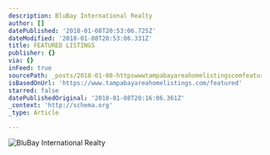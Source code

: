 ```yaml
---
description: BluBay International Realty
author: []
datePublished: '2018-01-08T20:53:06.725Z'
dateModified: '2018-01-08T20:53:06.331Z'
title: FEATURED LISTINGS
publisher: {}
via: {}
inFeed: true
sourcePath: _posts/2018-01-08-httpswwwtampabayareahomelistingscomfeatured.md
isBasedOnUrl: 'https://www.tampabayareahomelistings.com/featured'
starred: false
datePublishedOriginal: '2018-01-08T20:16:06.361Z'
_context: 'http://schema.org'
_type: Article

---
```

![BluBay International Realty](https://the-grid-user-content.s3-us-west-2.amazonaws.com/bf4ad5bf-a796-4110-90ff-2b3533ae9e7e.jpg)